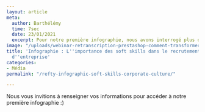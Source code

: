```yaml
---
layout: article
meta:
  author: Barthélémy
  time: 7sec
  date: 23/01/2021
  excerpt: Pour notre première infographie, nous avons interrogé plus de 100 entreprises
image: "/uploads/webinar-retranscription-prestashop-comment-transformer-la-periode-d-essai-a-tous-les-couts-34.png"
title: 'Infographie : L''importance des soft skills dans le recrutement et la culture
  d''entreprise'
categories:
- Média
permalink: "/refty-infographic-soft-skills-corporate-culture/"

---
```

Nous vous invitions à renseigner vos informations pour accéder à notre première infographie :)

<!--[if lte IE 8]>
<script charset="utf-8" type="text/javascript" src="//js.hsforms.net/forms/v2-legacy.js"></script>
<![endif]-->
<script charset="utf-8" type="text/javascript" src="//js.hsforms.net/forms/v2.js"></script>
<script>
  hbspt.forms.create({
	region: "na1",
	portalId: "9017898",
	formId: "66a244ba-1c74-4207-8480-011304852eeb"
});
</script>

<!-- Start of HubSpot Embed Code -->
<script type="text/javascript" id="hs-script-loader" async defer src="//js.hs-scripts.com/9017898.js"></script>
<!-- End of HubSpot Embed Code -->